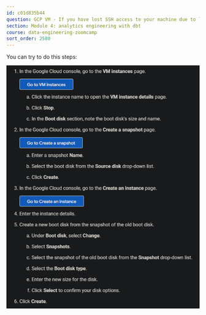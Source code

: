 ```yaml
---
id: c01d835b44
question: GCP VM - If you have lost SSH access to your machine due to lack of space. Permission denied (publickey)
section: Module 4: analytics engineering with dbt
course: data-engineering-zoomcamp
sort_order: 2580
---
```


You can try to do this steps:

![Image](images/data-engineering-zoomcamp/image_da7b68d7.png)


